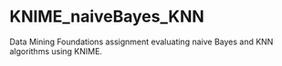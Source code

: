 # KNIME_naiveBayes_KNN
Data Mining Foundations assignment evaluating naive Bayes and KNN algorithms using KNIME. 
